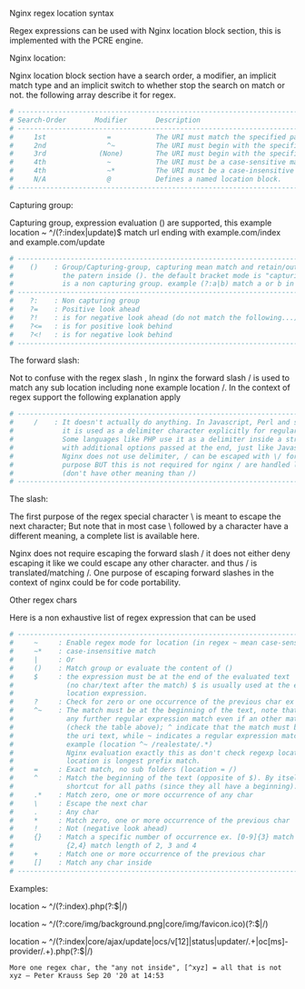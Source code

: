 Nginx regex location syntax

Regex expressions can be used with Nginx location block section, this is implemented with the PCRE engine.

Nginx location:

Nginx location block section have a search order, a modifier, an implicit match type and an implicit switch
to whether stop the search on match or not. the following array describe it for regex.

```sh
# --------------------------------------------------------------------------------------------------------------------------------------------
# Search-Order       Modifier       Description                                                        Match-Type        Stops-search-on-match
# --------------------------------------------------------------------------------------------------------------------------------------------
#     1st               =           The URI must match the specified pattern exactly                  Simple-string              Yes
#     2nd               ^~          The URI must begin with the specified pattern                     Simple-string              Yes
#     3rd             (None)        The URI must begin with the specified pattern                     Simple-string               No
#     4th               ~           The URI must be a case-sensitive match to the specified Rx      Perl-Compatible-Rx      Yes (first match)                 
#     4th               ~*          The URI must be a case-insensitive match to the specified Rx    Perl-Compatible-Rx      Yes (first match)
#     N/A               @           Defines a named location block.                                   Simple-string              Yes
# --------------------------------------------------------------------------------------------------------------------------------------------
```

Capturing group:

Capturing group, expression evaluation () are supported, this example location ~ ^/(?:index|update)$
match url ending with example.com/index and example.com/update

```sh
# -----------------------------------------------------------------------------------------
#    ()    : Group/Capturing-group, capturing mean match and retain/output/use what matched
#            the patern inside (). the default bracket mode is "capturing group" while (?:) 
#            is a non capturing group. example (?:a|b) match a or b in a non capturing mode
# ----------------------------------------------------------------------------------------- 
#    ?:    : Non capturing group
#    ?=    : Positive look ahead 
#    ?!    : is for negative look ahead (do not match the following...)
#    ?<=   : is for positive look behind
#    ?<!   : is for negative look behind
# -----------------------------------------------------------------------------------------
```

The forward slash:

Not to confuse with the regex slash \, In nginx the forward slash / is used to match any sub location including
none example location /. In the context of regex support the following explanation apply

```sh
# -----------------------------------------------------------------------------------------
#     /    : It doesn't actually do anything. In Javascript, Perl and some other languages, 
#            it is used as a delimiter character explicitly for regular expressions.
#            Some languages like PHP use it as a delimiter inside a string, 
#            with additional options passed at the end, just like Javascript and Perl.
#            Nginx does not use delimiter, / can be escaped with \/ for code portability 
#            purpose BUT this is not required for nginx / are handled literally 
#            (don't have other meaning than /)
# -----------------------------------------------------------------------------------------
```

The slash:

The first purpose of the regex special character \ is meant to escape the next character;
But note that in most case \ followed by a character have a different meaning, a complete list is available here.

Nginx does not require escaping the forward slash / it does not either deny escaping it like we could escape any
other character. and thus \/ is translated/matching /. One purpose of escaping forward slashes in the context of
nginx could be for code portability.

Other regex chars

Here is a non exhaustive list of regex expression that can be used

```sh
# -----------------------------------------------------------------------------------------
#     ~     : Enable regex mode for location (in regex ~ mean case-sensitive match)
#     ~*    : case-insensitive match
#     |     : Or
#     ()    : Match group or evaluate the content of ()
#     $     : the expression must be at the end of the evaluated text 
#             (no char/text after the match) $ is usually used at the end of a regex 
#             location expression. 
#     ?     : Check for zero or one occurrence of the previous char ex jpe?g
#     ^~    : The match must be at the beginning of the text, note that nginx will not perform 
#             any further regular expression match even if an other match is available 
#             (check the table above); ^ indicate that the match must be at the start of 
#             the uri text, while ~ indicates a regular expression match mode.
#             example (location ^~ /realestate/.*)
#             Nginx evaluation exactly this as don't check regexp locations if this 
#             location is longest prefix match.
#     =     : Exact match, no sub folders (location = /)
#     ^     : Match the beginning of the text (opposite of $). By itself, ^ is a 
#             shortcut for all paths (since they all have a beginning).
#     .*    : Match zero, one or more occurrence of any char
#     \     : Escape the next char
#     .     : Any char 
#     *     : Match zero, one or more occurrence of the previous char
#     !     : Not (negative look ahead)
#     {}    : Match a specific number of occurrence ex. [0-9]{3} match 342 but not 32
#             {2,4} match length of 2, 3 and 4
#     +     : Match one or more occurrence of the previous char 
#     []    : Match any char inside
# --------------------------------------------------------------------------------------------
```

Examples:

location ~ ^/(?:index)\.php(?:$|/)

location ~ ^\/(?:core\/img\/background.png|core\/img\/favicon.ico)(?:$|\/)

location ~ ^/(?:index|core/ajax/update|ocs/v[12]|status|updater/.+|oc[ms]-provider/.+)\.php(?:$|/)

    More one regex char, the "any not inside", [^xyz] = all that is not xyz – Peter Krauss Sep 20 '20 at 14:53

